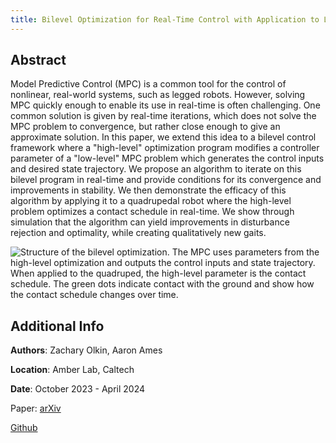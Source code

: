```yaml
---
title: Bilevel Optimization for Real-Time Control with Application to Locomotion Gait Generation
---
```


## Abstract
Model Predictive Control (MPC) is a common tool for the control of nonlinear, real-world systems, such as legged robots. However, solving MPC quickly enough to enable its use in real-time is often challenging. One common solution is given by real-time iterations, which does not solve the MPC problem to convergence, but rather close enough to give an approximate solution. In this paper, we extend this idea to a bilevel control framework where a "high-level" optimization program modifies a controller parameter of a "low-level" MPC problem which generates the control inputs and desired state trajectory. We propose an algorithm to iterate on this bilevel program in real-time and provide conditions for its convergence and improvements in stability. We then demonstrate the efficacy of this algorithm by applying it to a quadrupedal robot where the high-level problem optimizes a contact schedule in real-time. We show through simulation that the algorithm can yield improvements in disturbance rejection and optimality, while creating qualitatively new gaits. 

![](/research/images/bilevel_gait_gen.jpg "Structure of the bilevel optimization. The MPC uses parameters from the high-level optimization and outputs the control inputs and state trajectory. When applied to the quadruped, the high-level parameter is the contact schedule. The green dots indicate contact with the ground and show how the contact schedule changes over time.")

## Additional Info
**Authors**: Zachary Olkin, Aaron Ames

**Location**: Amber Lab, Caltech

**Date**: October 2023 - April 2024

Paper: [arXiv](https://arxiv.org/abs/2409.12366)

[Github](https://github.com/Zolkin1/bilevel-gait-gen)
